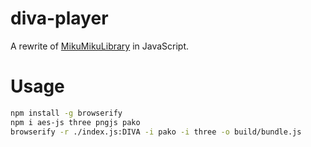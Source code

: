 # diva-player

A rewrite of [MikuMikuLibrary](https://github.com/blueskythlikesclouds/MikuMikuLibrary) in JavaScript.

# Usage

```bash
npm install -g browserify
npm i aes-js three pngjs pako
browserify -r ./index.js:DIVA -i pako -i three -o build/bundle.js
```
